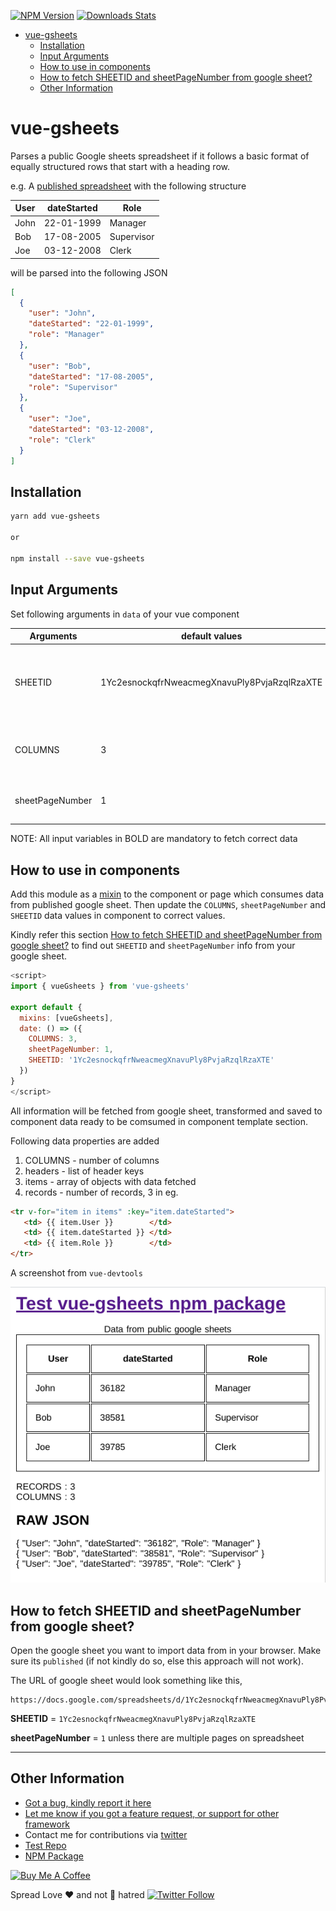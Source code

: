 [![NPM Version][npm-image]][npm-url]
[![Downloads Stats][npm-downloads]][npm-url]

- [vue-gsheets](#vue-gsheets)
  - [Installation](#installation)
  - [Input Arguments](#input-arguments)
  - [How to use in components](#how-to-use-in-components)
  - [How to fetch SHEETID and sheetPageNumber from google sheet?](#how-to-fetch-sheetid-and-sheetpagenumber-from-google-sheet)
  - [Other Information](#other-information)

# vue-gsheets


Parses a public Google sheets spreadsheet if it follows a basic format of equally structured rows that start with a heading row.

e.g. A [published spreadsheet](https://docs.google.com/spreadsheets/d/e/2PACX-1vQLWDoEdzvcFi5lX34b6jnyzbYqymfNXJhP4O6Xzhjsobv7gt3vn40H3fVFUwPpy-hMx0ERLQbZZh08/pubhtml?gid=143173541&single=true) with the following structure

User	| dateStarted |	Role
--------|-------------|------------
John	| 22-01-1999	 | Manager
Bob	    | 17-08-2005	 | Supervisor
Joe	    | 03-12-2008	 | Clerk

will be parsed into the following JSON

```json
[
  {
    "user": "John",
    "dateStarted": "22-01-1999",
    "role": "Manager"
  },
  {
    "user": "Bob",
    "dateStarted": "17-08-2005",
    "role": "Supervisor"
  },
  {
    "user": "Joe",
    "dateStarted": "03-12-2008",
    "role": "Clerk"
  }
]
```


## Installation

```sh
yarn add vue-gsheets

or

npm install --save vue-gsheets
```


## Input Arguments

Set following arguments in `data` of your vue component

Arguments | default values | Description
---------|---------|-------------
SHEETID         | 1Yc2esnockqfrNweacmegXnavuPly8PvjaRzqlRzaXTE | ID of google sheet, kindle refer README on how to fetch it
COLUMNS         | 3 | Number of colums on given google sheet
sheetPageNumber | 1 | Google sheet Page Number, usually 1


NOTE: All input variables in BOLD are mandatory to fetch correct data

## How to use in components

Add this module as a [mixin](https://vuejs.org/v2/guide/mixins.html) to the
component or page which consumes data from published google sheet. Then update the `COLUMNS`, `sheetPageNumber`
and `SHEETID` data values in component to correct values.

Kindly refer this section [How to fetch SHEETID and sheetPageNumber from google sheet?](#how-to-fetch-sheetid-and-sheetpagenumber-from-google-sheet)
to find out `SHEETID` and `sheetPageNumber` info from your google sheet.



```js
<script>
import { vueGsheets } from 'vue-gsheets'

export default {
  mixins: [vueGsheets],
  date: () => ({
    COLUMNS: 3,
    sheetPageNumber: 1,
    SHEETID: '1Yc2esnockqfrNweacmegXnavuPly8PvjaRzqlRzaXTE'
  })
}
</script>
```

All information will be fetched from google sheet, transformed and saved to component
data ready to be comsumed in component template section.

Following data properties are added

1. COLUMNS - number of columns
2. headers - list of header keys
3. items   - array of objects with data fetched
4. records - number of records, 3 in eg.

```html
<tr v-for="item in items" :key="item.dateStarted">
   <td> {{ item.User }}        </td>
   <td> {{ item.dateStarted }} </td>
   <td> {{ item.Role }}        </td>
</tr>
```

A screenshot from `vue-devtools`

![vue-devtools](demo.png)

## How to fetch SHEETID and sheetPageNumber from google sheet?

Open the google sheet you want to import data from in your browser. Make sure its `published`
(if not kindly do so, else this approach will not work).

The URL of google sheet would look something like this,

```
https://docs.google.com/spreadsheets/d/1Yc2esnockqfrNweacmegXnavuPly8PvjaRzqlRzaXTE/edit#gid=143173541
```

**SHEETID** = `1Yc2esnockqfrNweacmegXnavuPly8PvjaRzqlRzaXTE`

**sheetPageNumber** = `1` unless there are multiple pages on spreadsheet

---

## Other Information

* [Got a bug, kindly report it here](https://github.com/avimehenwal/vue-gsheets/issues)
* [Let me know if you got a feature request, or support for other framework](https://github.com/avimehenwal/vue-gsheets/issues)
* Contact me for contributions via [twitter](https://twitter.com/avimehenwal)
* [Test Repo](https://github.com/avimehenwal/vue-sheets)
* [NPM Package](https://www.npmjs.com/package/vue-gsheets)

<!-- Markdown link & img dfn's -->
[npm-url]: https://www.npmjs.com/package/vue-gsheets
[npm-image]: https://img.shields.io/npm/v/vue-gsheets.svg?style=flat-square
[npm-downloads]: https://img.shields.io/npm/dm/vue-gsheets.svg?style=flat-square



<a href="https://www.buymeacoffee.com/F1j07cV" target="_blank"><img src="https://cdn.buymeacoffee.com/buttons/default-orange.png" alt="Buy Me A Coffee" style="height: 51px !important;width: 217px !important;" ></a>

 Spread Love :hearts: and not :no_entry_sign: hatred   [![Twitter Follow](https://img.shields.io/twitter/follow/avimehenwal.svg?style=social)](https://twitter.com/avimehenwal)